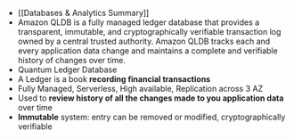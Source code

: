- [[Databases & Analytics Summary]]
- Amazon QLDB is a fully managed ledger database that provides a transparent, immutable, and cryptographically verifiable transaction log owned by a central trusted authority. Amazon QLDB tracks each and every application data change and maintains a complete and verifiable history of changes over time.
- Quantum Ledger Database
- A Ledger is a book **recording financial transactions**
- Fully Managed, Serverless, High available, Replication across 3 AZ
- Used to **review history of all the changes made to you application data** over time
- **Immutable** system: entry can be removed or modified, cryptographically verifiable
